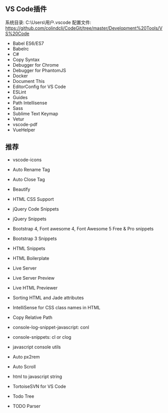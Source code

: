 ## VS Code插件

系统目录: C:\Users\用户\.vscode
配置文件: https://github.com/colindcli/CodeGit/tree/master/Development%20Tools/VS%20Code


- Babel ES6/ES7
- Babelrc
- C#
- Copy Syntax
- Debugger for Chrome
- Debugger for PhantomJS
- Docker
- Document This
- EditorConfig for VS Code
- ESLint
- Guides
- Path Intellisense
- Sass
- Sublime Text Keymap
- Vetur
- vscode-pdf
- VueHelper

## 推荐
- vscode-icons
- Auto Rename Tag
- Auto Close Tag
- Beautify
- HTML CSS Support
- jQuery Code Snippets
- jQuery Snippets
- Bootstrap 4, Font awesome 4, Font Awesome 5 Free & Pro snippets
- Bootstrap 3 Snippets
- HTML Snippets
- HTML Boilerplate
- Live Server
- Live Server Preview
- Live HTML Previewer
- Sorting HTML and Jade attributes
- IntelliSense for CSS class names in HTML
- Copy Relative Path

- console-log-snippet-javascript: conl
- console-snippets: cl or clog
- javascript console utils

- Auto px2rem
- Auto Scroll
- html to javascript string
- TortoiseSVN for VS Code
- Todo Tree
- TODO Parser